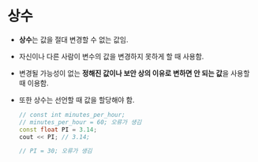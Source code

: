 # 상수

- **상수**는 값을 절대 변경할 수 없는 값임.
- 자신이나 다른 사람이 변수의 값을 변경하지 못하게 할 때 사용함.
- 변경될 가능성이 없는 **정해진 값이나 보안 상의 이유로 변하면 안 되는 값**을 사용할 때 이용함.
- 또한 상수는 선언할 때 값을 할당해야 함.
    
    ```cpp
    // const int minutes_per_hour;
    // minutes_per_hour = 60; 오류가 생김
    const float PI = 3.14;
    cout << PI; // 3.14;
    
    // PI = 30; 오류가 생김
    ```
